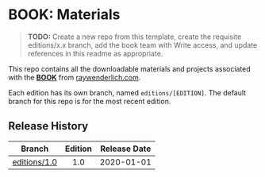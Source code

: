 # BOOK: Materials

> __TODO:__ Create a new repo from this template, create the requisite editions/x.x branch, add the book team with Write access, and update references in this readme as appropriate.


This repo contains all the downloadable materials and projects associated with the **[BOOK](https://store.raywenderlich.com/)** from [raywenderlich.com](https://www.raywenderlich.com).

Each edition has its own branch, named `editions/[EDITION]`. The default branch for this repo is for the most recent edition.

## Release History

| Branch                                                                  | Edition | Release Date |
| ----------------------------------------------------------------------- |:-------:|:------------:|
| [editions/1.0](https://github.com/raywenderlich/NAME/tree/editions/1.0) | 1.0     | 2020-01-01   |

